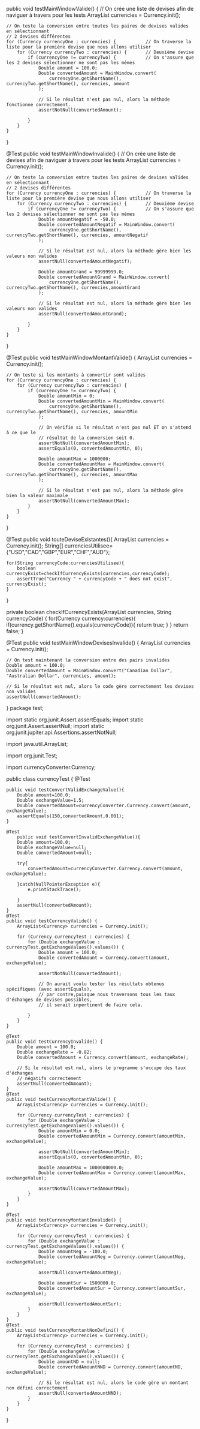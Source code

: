 public void testMainWindowValide() {
    // On crée une liste de devises afin de naviguer à travers pour les tests
    ArrayList<Currency> currencies = Currency.init(); 

    // On teste la conversion entre toutes les paires de devises valides en sélectionnant
    // 2 devises différentes
    for (Currency currencyOne : currencies) {           // On traverse la liste pour la première devise que nous allons utiliser
        for (Currency currencyTwo : currencies) {       // Deuxième devise
            if (currencyOne != currencyTwo) {           // On s'assure que les 2 devises sélectionner ne sont pas les mêmes
                Double amount = 100.0;
                Double convertedAmount = MainWindow.convert(
                    currencyOne.getShortName(), currencyTwo.getShortName(), currencies, amount
                );

                // Si le résultat n'est pas nul, alors la méthode fonctionne correctement.
                assertNotNull(convertedAmount);

            }
        }
    }
}

@Test
public void testMainWindowInvalide() {
    // On crée une liste de devises afin de naviguer à travers pour les tests
    ArrayList<Currency> currencies = Currency.init(); 

    // On teste la conversion entre toutes les paires de devises valides en sélectionnant
    // 2 devises différentes
    for (Currency currencyOne : currencies) {           // On traverse la liste pour la première devise que nous allons utiliser
        for (Currency currencyTwo : currencies) {       // Deuxième devise
            if (currencyOne != currencyTwo) {           // On s'assure que les 2 devises sélectionner ne sont pas les mêmes
                Double amountNegatif = -50.0;
                Double convertedAmountNegatif = MainWindow.convert(
                    currencyOne.getShortName(), currencyTwo.getShortName(), currencies, amountNegatif
                );

                // Si le résultat est nul, alors la méthode gère bien les valeurs non valides
                assertNull(convertedAmountNegatif);

                Double amountGrand = 99999999.0;
                Double convertedAmountGrand = MainWindow.convert(
                    currencyOne.getShortName(), currencyTwo.getShortName(), currencies,amountGrand
                );

                // Si le résultat est nul, alors la méthode gère bien les valeurs non valides
                assertNull(convertedAmountGrand);

            }
        }
    }
}

@Test
public void testMainWindowMontantValide() {
    ArrayList<Currency> currencies = Currency.init(); 

    // On teste si les montants à convertir sont valides
    for (Currency currencyOne : currencies) {
        for (Currency currencyTwo : currencies) {
            if (currencyOne != currencyTwo) {
                Double amountMin = 0;
                Double convertedAmountMin = MainWindow.convert(
                    currencyOne.getShortName(), currencyTwo.getShortName(), currencies, amountMin
                );

                // On vérifie si le résultat n'est pas nul ET on s'attend à ce que le
                // résultat de la conversion soit 0.
                assertNotNull(convertedAmountMin);
                assertEquals(0, convertedAmountMin, 0);

                Double amountMax = 1000000;
                Double convertedAmountMax = MainWindow.convert(
                    currencyOne.getShortName(), currencyTwo.getShortName(), currencies, amountMax
                );

                // Si le résultat n'est pas nul, alors la méthode gère bien la valeur maximale
                assertNotNull(convertedAmountMax);
            }
        }
    }
}

@Test
public void touteDeviseExistantes(){
    ArrayList<Currency> currencies = Currency.init(); 
    String[] currenciesUtilisee={"USD","CAD","GBP","EUR","CHF","AUD"};

    for(String currencyCode:currenciesUtilisee){
        boolean currencyExist=checkIfCurrencyExists(currencies,currencyCode);
        assertTrue("Currency " + currencyCode + " does not exist", currencyExist);
    }
}

private boolean checkIfCurrencyExists(ArrayList<Currency> currencies, String currencyCode) {
    for(Currency currency:currencies){
        if(currency.getShortName().equals(currencyCode)){
            return true;
        }
    }
    return false;
}


@Test
public void testMainWindowDevisesInvalide() {
    ArrayList<Currency> currencies = Currency.init();

    // On test maintenant la conversion entre des pairs invalides
    Double amount = 100.0; 
    Double convertedAmount = MainWindow.convert("Canadian Dollar", "Australian Dollar", currencies, amount);

    // Si le résultat est nul, alors le code gère correctement les devises non valides
    assertNull(convertedAmount); 
}
package test;

import static org.junit.Assert.assertEquals;
import static org.junit.Assert.assertNull;
import static org.junit.jupiter.api.Assertions.assertNotNull;

import java.util.ArrayList;

import org.junit.Test;

import currencyConverter.Currency;

public class currencyTest {
    @Test

    public void testConvertValidExchangeValue(){
        Double amount=100.0;
        Double exchangeValue=1.5;
        Double convertedAmount=currencyConverter.Currency.convert(amount, exchangeValue);
        assertEquals(150,convertedAmount,0.001);
    }

    @Test
        public void testConvertInvalidExchangeValue(){
        Double amount=100.0;
        Double exchangeValue=null;
        Double convertedAmount=null;

        try{
            convertedAmount=currencyConverter.Currency.convert(amount, exchangeValue);

        }catch(NullPointerException e){
            e.printStackTrace();

        }
        assertNull(convertedAmount);
    }
    @Test
    public void testCurrencyValide() {
        ArrayList<Currency> currencies = Currency.init();

        for (Currency currencyTest : currencies) {
            for (Double exchangeValue : currencyTest.getExchangeValues().values()) {
                Double amount = 100.0;
                Double convertedAmount = Currency.convert(amount, exchangeValue);

                assertNotNull(convertedAmount);

                // On aurait voulu tester les résultats obtenus spécifiques (avec assertEquals), 
                // par contre,puisque nous traversons tous les taux d'échanges de devises possibles,
                // il serait inpertinent de faire cela.

            }
        }
    }

    @Test
    public void testCurrencyInvalide() {
        Double amount = 100.0;
        Double exchangeRate = -0.82;
        Double convertedAmount = Currency.convert(amount, exchangeRate);

        // Si le résultat est nul, alors le programme s'occupe des taux d'échanges 
        // négatifs correctement
        assertNull(convertedAmount);
    }
    @Test
    public void testCurrencyMontantValide() {
        ArrayList<Currency> currencies = Currency.init();

        for (Currency currencyTest : currencies) {
            for (Double exchangeValue : currencyTest.getExchangeValues().values()) {
                Double amountMin = 0.0;
                Double convertedAmountMin = Currency.convert(amountMin, exchangeValue);

                assertNotNull(convertedAmountMin);
                assertEquals(0, convertedAmountMin, 0);

                Double amountMax = 1000000000.0;
                Double convertedAmountMax = Currency.convert(amountMax, exchangeValue);

                assertNotNull(convertedAmountMax);
            }
        }
    }

    @Test
    public void testCurrencyMontantInvalide() {
        ArrayList<Currency> currencies = Currency.init();

        for (Currency currencyTest : currencies) {
            for (Double exchangeValue : currencyTest.getExchangeValues().values()) {
                Double amountNeg = -100.0;
                Double convertedAmountNeg = Currency.convert(amountNeg, exchangeValue);

                assertNull(convertedAmountNeg);

                Double amountSur = 1500000.0;
                Double convertedAmountSur = Currency.convert(amountSur, exchangeValue);

                assertNull(convertedAmountSur);
            }
        }
    }
    @Test
    public void testCurrencyMontantNonDefini() {
        ArrayList<Currency> currencies = Currency.init();

        for (Currency currencyTest : currencies) {
            for (Double exchangeValue : currencyTest.getExchangeValues().values()) {
                Double amountND = null;
                Double convertedAmountNND = Currency.convert(amountND, exchangeValue);

                // Si le résultat est nul, alors le code gère un montant non défini correctement
                assertNull(convertedAmountNND);
            }
        }
    }




    

}
